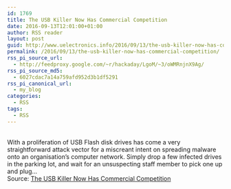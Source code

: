 ```yaml
---
id: 1769
title: The USB Killer Now Has Commercial Competition
date: 2016-09-13T12:01:00+01:00
author: RSS reader
layout: post
guid: http://www.uelectronics.info/2016/09/13/the-usb-killer-now-has-commercial-competition/
permalink: /2016/09/13/the-usb-killer-now-has-commercial-competition/
rss_pi_source_url:
  - http://feedproxy.google.com/~r/hackaday/LgoM/~3/oWMRnjnX9Ag/
rss_pi_source_md5:
  - 6027cdac7a14a759afd952d3b1df5291
rss_pi_canonical_url:
  - my_blog
categories:
  - RSS
tags:
  - RSS
---
```

&#013;  
With a proliferation of USB Flash disk drives has come a very straightforward attack vector for a miscreant intent on spreading malware onto an organisation’s computer network. Simply drop a few infected drives in the parking lot, and wait for an unsuspecting staff member to pick one up and plug…&#013;  
Source: <a href="http://feedproxy.google.com/~r/hackaday/LgoM/~3/oWMRnjnX9Ag/" target="_blank">The USB Killer Now Has Commercial Competition</a>